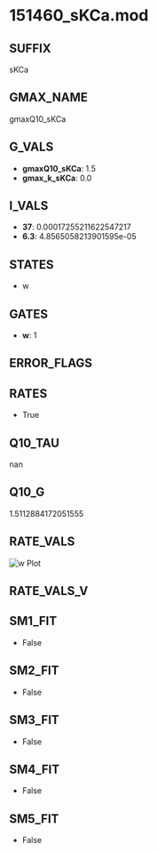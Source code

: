 # 151460_sKCa.mod

## SUFFIX

sKCa

## GMAX_NAME

gmaxQ10_sKCa

## G_VALS

- **gmaxQ10_sKCa**: 1.5
- **gmax_k_sKCa**: 0.0

## I_VALS

- **37**: 0.00017255211622547217
- **6.3**: 4.8565058213901595e-05

## STATES

- w

## GATES

- **w**: 1

## ERROR_FLAGS


## RATES

- True

## Q10_TAU

nan

## Q10_G

1.5112884172051555

## RATE_VALS

![w Plot](/Users/pbozelos/Dropbox/icg-Chai-Panos/supermodels/output_markdown_files/KCa/151460_sKCa.mod/images/w.png)

## RATE_VALS_V

## SM1_FIT

- False

## SM2_FIT

- False

## SM3_FIT

- False

## SM4_FIT

- False

## SM5_FIT

- False

